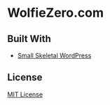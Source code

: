 # WolfieZero.com


## Built With

- [Small Skeletal WordPress](https://github.com/small-skeletal/wordpress)


## License

[MIT License](LICENSE)
